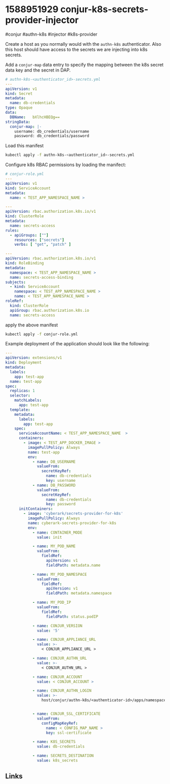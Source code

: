 # 1588951929 conjur-k8s-secrets-provider-injector
#conjur #authn-k8s #injector #k8s-provider

Create a host as you normally would with the `authn-k8s` authenticator.
Also this host should have access to the secrets we are injecting into k8s secrets.

Add a `conjur-map` data entry to specify the mapping between the k8s secret data key and the secret in DAP.

```yaml
# authn-k8s-<authenticator_id>-secrets.yml
---
apiVersion: v1
kind: Secret
metadata:
  name: db-credentials
type: Opaque
data:
  DBName:   bXlhcHBEQg==
stringData:
  conjur-map: |-   
    username: db_credentials/username   
    password: db_credentials/password
```

Load this manifest
```bash
kubectl apply -f authn-k8s-<authenticator_id>-secrets.yml
```

Configure k8s RBAC permissions by loading the manifect:
```yaml
# conjur-role.yml
---
apiVersion: v1
kind: ServiceAccount
metadata:
  name: < TEST_APP_NAMESPACE_NAME >

---
apiVersion: rbac.authorization.k8s.io/v1
kind: ClusterRole
metadata:
  name: secrets-access
rules:
  - apiGroups: [""]
    resources: ["secrets"]
    verbs: [ "get", "patch" ]

---
apiVersion: rbac.authorization.k8s.io/v1
kind: RoleBinding
metadata:
  namespace: < TEST_APP_NAMESPACE_NAME >
  name: secrets-access-binding
subjects:
  - kind: ServiceAccount
    namespace: < TEST_APP_NAMESPACE_NAME >
    name: < TEST_APP_NAMESPACE_NAME >
roleRef:
  kind: ClusterRole
  apiGroup: rbac.authorization.k8s.io
  name: secrets-access
```

apply the above manifest
```bash
kubectl apply -f conjur-role.yml
```


Example deployment of the application should look like the following:

```yaml
---
apiVersion: extensions/v1
kind: Deployment
metadata:
  labels:
    app: test-app
  name: test-app
spec:
  replicas: 1
  selector:
    matchLabels:
      app: test-app
  template:
    metadata:
      labels:
        app: test-app
    spec:
      serviceAccountName: < TEST_APP_NAMESPACE_NAME  >
      containers:
        - image: < TEST_APP_DOCKER_IMAGE >
          imagePullPolicy: Always
          name: test-app
          env:
            - name: DB_USERNAME
              valueFrom:
                secretKeyRef:
                  name: db-credentials
                  key: username
            - name: DB_PASSWORD
              valueFrom:
                secretKeyRef:
                  name: db-credentials
                  key: password
      initContainers:
        - image: 'cyberark/secrets-provider-for-k8s'
          imagePullPolicy: Always
          name: cyberark-secrets-provider-for-k8s
          env:
            - name: CONTAINER_MODE
              value: init

            - name: MY_POD_NAME
              valueFrom:
                fieldRef:
                  apiVersion: v1
                  fieldPath: metadata.name

            - name: MY_POD_NAMESPACE
              valueFrom:
                fieldRef:
                  apiVersion: v1
                  fieldPath: metadata.namespace

            - name: MY_POD_IP
              valueFrom:
                fieldRef:
                  fieldPath: status.podIP

            - name: CONJUR_VERSION
              value: '5'

            - name: CONJUR_APPLIANCE_URL
              value: >-
                < CONJUR_APPLIANCE_URL >

            - name: CONJUR_AUTHN_URL
              value: >-
                < CONJUR_AUTHN_URL >

            - name: CONJUR_ACCOUNT
              value: < CONJUR_ACCOUNT >

            - name: CONJUR_AUTHN_LOGIN
              value: >-
                host/conjur/authn-k8s/<authenticator-id>/apps/namespace-based-app


            - name: CONJUR_SSL_CERTIFICATE
              valueFrom:
                configMapKeyRef:
                  name: < CONFIG_MAP_NAME >
                  key: ssl-certificate

            - name: K8S_SECRETS
              value: db-credentials

            - name: SECRETS_DESTINATION
              value: k8s_secrets
```


## Links
